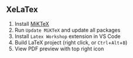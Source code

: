 ## XeLaTex

1. Install [MiKTeX]
2. Run `Update MiKTeX` and update all packages
3. Install `Latex Workshop` extension in VS Code
4. Build LaTeX project (right click, or `Ctrl`+`Alt`+`B`)
5. View PDF preview with top right icon

[MiKTeX]:https://miktex.org/download

